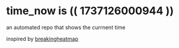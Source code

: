 # time_now is (( 1737126000944 ))

an automated repo that shows the currnent time

inspired by [breakingheatmap](https://github.com/breakingheatmap/breakingheatmap)